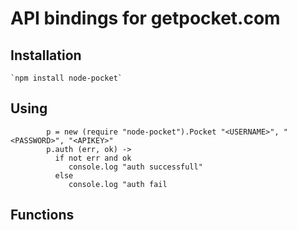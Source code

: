 # API bindings for getpocket.com

## Installation

    `npm install node-pocket`

## Using

```coffee-script
        p = new (require "node-pocket").Pocket "<USERNAME>", "<PASSWORD>", "<APIKEY>"
        p.auth (err, ok) ->
          if not err and ok
             console.log "auth successfull"
          else
             console.log "auth fail
```

## Functions
